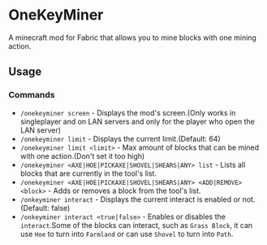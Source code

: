 # OneKeyMiner

A minecraft mod for Fabric that allows you to mine blocks with one mining action.

## Usage

### Commands

- `/onekeyminer screen` - Displays the mod's screen.(Only works in singleplayer and on LAN servers and only for the
  player who open the LAN server)
- `/onekeyminer limit` - Displays the current limit.(Default: 64)
- `/onekeyminer limit <limit>` - Max amount of blocks that can be mined with one action.(Don't set it too high)
- `/onekeyminer <AXE|HOE|PICKAXE|SHOVEL|SHEARS|ANY> list` - Lists all blocks that are currently in the tool's list.
- `/onekeyminer <AXE|HOE|PICKAXE|SHOVEL|SHEARS|ANY> <ADD|REMOVE> <block>` - Adds or removes a block from the tool's
  list.
- `/onkeyminer interact` - Displays the current interact is enabled or not.(Default: false)
- `/onkeyminer interact <true|false>` - Enables or disables the `interact`.Some of the blocks can interact, such
  as `Grass Block`, it can use `Hoe` to turn into `Farmland` or can use `Shovel` to turn into `Path`.